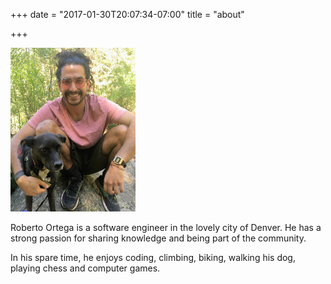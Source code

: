+++
date = "2017-01-30T20:07:34-07:00"
title = "about"

+++

<img class="round" src="/img/me.jpg" alt="me" width="200">

Roberto Ortega is a software engineer in the lovely city of Denver. He has a strong passion for sharing knowledge and being part of the community.

In his spare time, he enjoys coding, climbing, biking, walking his dog, playing chess and computer games.
